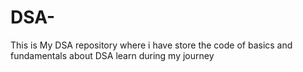 # DSA-
This is My DSA repository where i have store the code of basics and fundamentals about DSA learn during my journey
